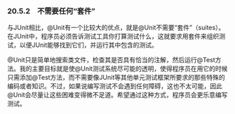 ### 20.5.2　不需要任何“套件”

与JUnit相比，@Unit有一个比较大的优点，就是@Unit不需要“套件”（suites）。在JUnit中，程序员必须告诉测试工具你打算测试什么，这就要求用套件来组织测试，以便JUnit能够找到它们，并运行其中包含的测试。

@Unit只是简单地搜索类文件，检查其是否具有恰当的注解，然后运行@Test方法。我的主要目标就是使@Unit测试系统尽可能的透明，使得程序员在用它的时候只需添加@Test方法，而不需要像JUnit等其他单元测试框架所要求的那些特殊的编码或者知识。不过，如果说编写测试不会遇到任何障碍，这也不太可能，因此@Unit会尽量让这些困难变得微不足道。希望通过这种方式，程序员会更乐意编写测试。